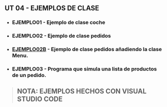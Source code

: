 ## UT 04 - EJEMPLOS DE CLASE
- ### EJEMPLO01 - Ejemplo de clase coche
- ### EJEMPLO02 - Ejemplo de clase pedidos
- ### [EJEMPLO02B](EJEMPLO02b.ZIP) - Ejemplo de clase pedidos añadiendo la clase Menu.
- ### EJEMPLO03 - Programa que simula una lista de productos de un pedido.
> ## NOTA: EJEMPLOS HECHOS CON VISUAL STUDIO CODE
